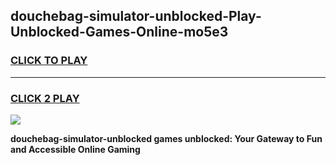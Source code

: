 
## douchebag-simulator-unblocked-Play-Unblocked-Games-Online-mo5e3
<h3>
<a href="https://premium76.site?title=douchebag-simulator-unblocked&ref=25A">CLICK TO PLAY</a></h3>
<hr>

<h3>
<a href="https://premium76.site?title=douchebag-simulator-unblocked&ref=25A">CLICK 2 PLAY</a>
  
</h3>

<a href="https://premium76.site?title=douchebag-simulator-unblocked&ref=25A"><img src="https://clearcache.store/games.png"></a>


**douchebag-simulator-unblocked games unblocked: Your Gateway to Fun and Accessible Online Gaming**

